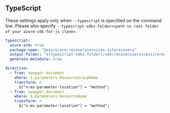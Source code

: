 ## TypeScript

These settings apply only when `--typescript` is specified on the command line.
Please also specify `--typescript-sdks-folder=<path to root folder of your azure-sdk-for-js clone>`.

``` yaml $(typescript)
typescript:
  azure-arm: true
  package-name: "@azure/arm-recoveryservices-siterecovery"
  output-folder: "$(typescript-sdks-folder)/sdk/recoveryservicessiterecovery/arm-recoveryservices-siterecovery"
  generate-metadata: true

directive: 
  - from: swagger-document
    where: $.parameters.ResourceGroupName
    transform: >
      $["x-ms-parameter-location"] = "method"; 
  - from: swagger-document
    where: $.parameters.ResourceName
    transform: >
      $["x-ms-parameter-location"] = "method";
```
